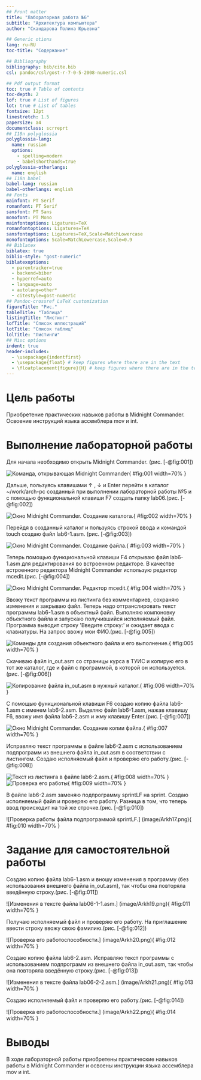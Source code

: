 ```yaml
---
## Front matter
title: "Лабораторная работа №6"
subtitle: "Архитектура компьютера"
author: "Скандарова Полина Юрьевна"

## Generic otions
lang: ru-RU
toc-title: "Содержание"

## Bibliography
bibliography: bib/cite.bib
csl: pandoc/csl/gost-r-7-0-5-2008-numeric.csl

## Pdf output format
toc: true # Table of contents
toc-depth: 2
lof: true # List of figures
lot: true # List of tables
fontsize: 12pt
linestretch: 1.5
papersize: a4
documentclass: scrreprt
## I18n polyglossia
polyglossia-lang:
  name: russian
  options:
	- spelling=modern
	- babelshorthands=true
polyglossia-otherlangs:
  name: english
## I18n babel
babel-lang: russian
babel-otherlangs: english
## Fonts
mainfont: PT Serif
romanfont: PT Serif
sansfont: PT Sans
monofont: PT Mono
mainfontoptions: Ligatures=TeX
romanfontoptions: Ligatures=TeX
sansfontoptions: Ligatures=TeX,Scale=MatchLowercase
monofontoptions: Scale=MatchLowercase,Scale=0.9
## Biblatex
biblatex: true
biblio-style: "gost-numeric"
biblatexoptions:
  - parentracker=true
  - backend=biber
  - hyperref=auto
  - language=auto
  - autolang=other*
  - citestyle=gost-numeric
## Pandoc-crossref LaTeX customization
figureTitle: "Рис."
tableTitle: "Таблица"
listingTitle: "Листинг"
lofTitle: "Список иллюстраций"
lotTitle: "Список таблиц"
lolTitle: "Листинги"
## Misc options
indent: true
header-includes:
  - \usepackage{indentfirst}
  - \usepackage{float} # keep figures where there are in the text
  - \floatplacement{figure}{H} # keep figures where there are in the text
---
```


# Цель работы

Приобретение практических навыков работы в Midnight Commander. Освоение инструкций языка ассемблера mov и int.

# Выполнение лабораторной работы

Для начала необходимо открыть Midnight Commander. (рис. [-@fig:001])

![Команда, открывающая Midnight Commander](image/Arkh0.png){ #fig:001 width=70% }

Дальше, пользуясь клавишами ↑ , ↓ и Enter перейти в каталог ~/work/arch-pc созданный при выполнении лабораторной работы №5 и с помощью функциональной клавиши F7 создать папку lab06.(рис. [-@fig:002])

![Окно Midnight Commander. Создание каталога.](image/Arkh3.png){ #fig:002 width=70% }

Перейдя в созданный каталог и пользуясь строкой ввода и командой touch создаю файл lab6-1.asm. (рис. [-@fig:003])

![Окно Midnight Commander. Создание файла.](image/Arkh4.png){ #fig:003 width=70% }

Теперь помощью функциональной клавиши F4 открываю файл lab6-1.asm для редактирования во встроенном редакторе. В качестве встроенного редактора Midnight Commander использую редактор mcedit.(рис. [-@fig:004])

![Окно Midnight Commander. Редактор mcedit.](image/Arkh6.png){ #fig:004 width=70% }

Ввожу текст программы из листинга без комментариев, сохраняю изменения и закрываю файл. Теперь надо оттранслировать текст программы lab6-1.asm в объектный файл. Выполняю компоновку объектного файла и запускаю получившийся исполняемый файл. Программа выводит строку 'Введите строку:' и ожидает ввода с клавиатуры. На запрос ввожу мои ФИО.(рис. [-@fig:005])

![Команды для создания объектного файла и его выполнение.](image/Arkh9.png){ #fig:005 width=70% }

Скачиваю файл in_out.asm со страницы курса в ТУИС и копирую его в тот же каталог, где и файл с программой, в которой он используется.(рис. [-@fig:006])

![Копирование файла in_out.asm в нужный каталог.](image/Arkh12.png){ #fig:006 width=70% }

С помощью функциональной клавиши F6 создаю копию файла lab6-1.asm с именем lab6-2.asm. Выделяю файл lab6-1.asm, нажав клавишу F6, ввожу имя файла lab6-2.asm и жму клавишу Enter.(рис. [-@fig:007])

![Окно Midnight Commander. Создание копии файла.](image/Arkh14.png){ #fig:007 width=70% }

Исправляю текст программы в файле lab6-2.asm с использованием подпрограмм из внешнего файла in_out.asm в соответствии с листингом. Создаю исполняемый файл и проверяю его работу.(рис. [-@fig:008])

![Текст из листинга в файле lab6-2.asm.](image/Arkh15.png){ #fig:008 width=70% }
![Проверка его работы](image/Arkh16.png){ #fig:009 width=70% }


В файле lab6-2.asm заменяю подпрограмму sprintLF на sprint. Создаю исполняемый файл и проверяю его работу. Разница в том, что теперь ввод происходит на той же строчке.(рис. [-@fig:010])

![Проверка работы файла подпрограммой sprintLF.] (image/Arkh17.png){ #fig:010 width=70% }

# Задание для самостоятельной работы

Создаю копию файла lab6-1.asm и вношу изменения в программу (без
использования внешнего файла in_out.asm), так чтобы она повторяла введённую строку.(рис. [-@fig:011])

![Изменения в тексте файла lab06-1-1.asm.] (image/Arkh19.png){ #fig:011 width=70% }

Получаю исполняемый файл и проверяю его работу. На приглашение ввести строку ввожу свою фамилию.(рис. [-@fig:012])

![Проверка его работоспособности.] (image/Arkh20.png){ #fig:012 width=70% }

Создаю копию файла lab6-2.asm. Исправляю текст программы с использованием подпрограмм из внешнего файла in_out.asm, так чтобы она повторяла введённую строку.(рис. [-@fig:013])

![Изменения в тексте файла lab06-2-2.asm.] (image/Arkh21.png){ #fig:013 width=70% }

Создаю исполняемый файл и проверяю его работу.(рис. [-@fig:014])

![Проверка его работоспособности.] (image/Arkh22.png){ #fig:014 width=70% }

# Выводы

В ходе лабораторной работы приобретены практические навыков работы в Midnight Commander и освоены инструкции языка ассемблера mov и int.

